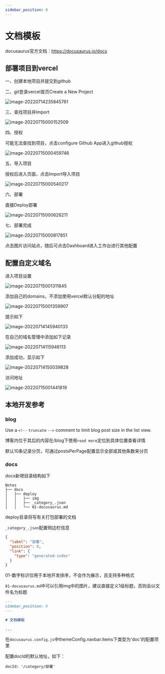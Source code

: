 ```yaml
---
sidebar_position: 0
---
```


# 文档模板

docusaurus官方文档：https://docusaurus.io/docs

## 部署项目到vercel

一、创建本地项目并提交到github

二、git登录vercel首页Create a New Project

![image-20220714235845761](img/image-20220714235845761.png)

三、查找项目并Import

![image-20220715000152509](img/image-20220715000152509.png)

四、授权

可能无法查找到项目，点击configure Github App进入github授权

![image-20220715000459746](img/image-20220715000459746.png)

五、导入项目

授权后进入页面，点击Import导入项目

![image-20220715000540217](img/image-20220715000540217.png)

六、部署

直接Deploy部署

![image-20220715000626211](img/image-20220715000626211.png)

七、部署完成

![image-20220715000817851](img/image-20220715000817851.png)

点击图片访问站点，随后可点击Dashboard进入工作台进行其他配置

## 配置自定义域名

进入项目设置

![image-20220715001311845](img/image-20220715001311845.png)

添加自己的domains，不添加使用vercel默认分配的地址

![image-20220715001359907](img/image-20220715001359907.png)

提示如下

![image-20220714145940133](img/image-20220714145940133.png)

在自己的域名管理中添加如下记录

![image-20220714115946113](img/image-20220714115946113.png)

添加成功，显示如下

![image-20220714150039828](img/image-20220714150039828.png)

访问地址

![image-20220715001441819](img/image-20220715001441819.png)

## 本地开发参考

### blog

Use a `<!--` `truncate` `-->` comment to limit blog post size in the list view.

博客内位于其后的内容在/blog下使用`read more`定位到具体位置查看详情

默认10条记录分页，可通过postsPerPage配置显示全部或其他条数来分页

### docs

docs新增目录结构如下

```
Notes
├── docs
│   ├── deploy
│   │   ├── img
│   │   ├── _category_.json
│   │   └── 01-docusaurus.md
```

deploy目录将写有关打包部署的文档

`_category_.json`配置侧边栏信息

```json title="_category_.json"
{
  "label": "部署",
  "position": 0,
  "link": {
    "type": "generated-index"
  }
}
```

01-数字标识仅用于本地开发排序，不会作为展示，且支持多种格式

`01-docusaurus.md`中可以引用img中的图片，建议直接定义1级标题，否则会以文件名为标题

```markdown
---
sidebar_position: 0
---

# 文档模板

...
```

在`docusaurus.config.js`中themeConfig.navbar.items下类型为'doc'的配置项里

配置docId的默认地址，如下：

`docId: '/category/部署'`

